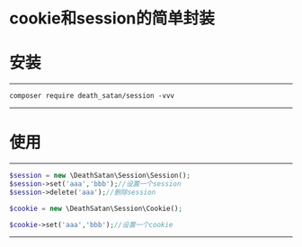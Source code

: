# cookie和session的简单封装

# 安装

---
```shell
composer require death_satan/session -vvv
```
---

# 使用

---
```php
$session = new \DeathSatan\Session\Session();
$session->set('aaa','bbb');//设置一个session
$session->delete('aaa');//删除session

$cookie = new \DeathSatan\Session\Cookie();

$cookie->set('aaa','bbb');//设置一个cookie
```
---

